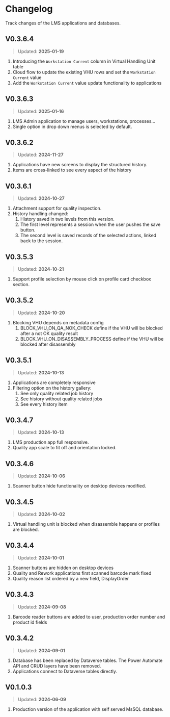 # Changelog

Track changes of the LMS applications and databases.

## V0.3.6.4

> Updated: **2025-01-19**

1. Introducing the `Workstation Current` column in Virtual Handling Unit table
2. Cloud flow to update the existing VHU rows and set the `Workstation
   Current` value
3. Add the `Workstation Current` value update functionality to applications

## V0.3.6.3

> Updated: **2025-01-16**

1. LMS Admin application to manage users, workstations, processes...
2. Single option in drop down menus is selected by default.

## V0.3.6.2

> Updated: **2024-11-27**

1. Applications have new screens to display the structured history.
2. Items are cross-linked to see every aspect of the history

## V0.3.6.1

> Updated: **2024-10-27**

1. Attachment support for quality inspection.
2. History handling changed:
    1. History saved in two levels from this version.
    2. The first level represents a session when the user pushes the save
       button.
    3. The second level is saved records of the selected actions, linked back to
       the session.

## V0.3.5.3

> Updated: **2024-10-21**

1. Support profile selection by mouse click on profile card checkbox section.

## V0.3.5.2

> Updated: **2024-10-20**

1. Blocking VHU depends on metadata config
    1. BLOCK_VHU_ON_QA_NOK_CHECK define if the VHU will be blocked after a not
       OK quality result
    2. BLOCK_VHU_ON_DISASSEMBLY_PROCESS define if the VHU will be blocked after
       disassembly

## V0.3.5.1

> Updated: **2024-10-13**

1. Applications are completely responsive
2. Filtering option on the history gallery:
    1. See only quality related job history
    2. See history without quality related jobs
    3. See every history item

## V0.3.4.7

> Updated: **2024-10-13**

1. LMS production app full responsive.
2. Quality app scale to fit off and orientation locked.

## V0.3.4.6

> Updated: **2024-10-06**

1. Scanner button hide functionality on desktop devices modified.

## V0.3.4.5

> Updated: **2024-10-02**

1. Virtual handling unit is blocked when disassemble happens or profiles are
   blocked.

## V0.3.4.4

> Updated: **2024-10-01**

1. Scanner buttons are hidden on desktop devices
2. Quality and Rework applications first scanned barcode mark fixed
3. Quality reason list ordered by a new field, DisplayOrder

## V0.3.4.3

> Updated: **2024-09-08**

1. Barcode reader buttons are added to user, production order number and product
   id fields

## V0.3.4.2

> Updated: **2024-09-01**

1. Database has been replaced by Dataverse tables. The Power Automate API and
   CRUD layers have been removed.
2. Applications connect to Dataverse tables directly.

## V0.1.0.3

> Updated: **2024-06-09**

1. Production version of the application with self served MsSQL database.

